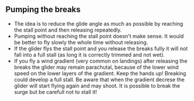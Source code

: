 ## Pumping the breaks

* The idea is to reduce the glide angle as much as possible by reaching the stall point and then releasing repeatedly. 
* Pumping without reaching the stall point doesn't make sense. It would be better to fly slowly the whole time without releasing.
* If the glider flys the stall point and you release the breaks fully it will not fall into a full stall (as long it is correctly trimmed and not wet).
* If you fly a wind gradient (very common on landings) after releasing the breaks the glider may remain parachutal, because of the lower wind speed on the lower layers of the gradient. Keep the hands up! Breaking could develop a full stall. Be aware that when the gradient decrese the glider will start flying again and may shoot. It is possible to break the surge but be carefull not to stall it!



